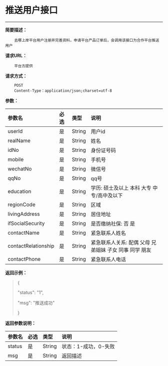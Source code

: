 # 推送用户接口

---

**简要描述：**

```
    去哪上岸平台用户注册并完善资料，申请平台产品订单后，会调用该接口为合作平台推送用户
```

**请求URL：**

```
    平台方提供
```

**请求方式：**

```
    POST
    Content-Type：application/json;charset=utf-8
```

**参数：**

| 参数名 | 必选 | 类型 | 说明 |
| :--- | :--- | :--- | :--- |
| userId | 是 | String | 用户id |
| realName | 是 | String | 姓名 |
| idNo | 是 | String | 身份证号码 |
| mobile | 是 | String | 手机号 |
| wechatNo | 是 | String | 微信号 |
| qqNo | 是 | String | qq号 |
| education | 是 | String | 学历: 硕士及以上 本科 大专 中专/高中及以下 |
| regionCode | 是 | String | 区域 |
| livingAddress | 是 | String | 居住地址 |
| ifSocialSecurity | 是 | String | 是否缴纳社保: 否 是 |
| contactName | 是 | String | 紧急联系人姓名 |
| contactRelationship | 是 | String | 紧急联系人关系: 配偶 父母 兄弟姐妹 子女 同事 同学 朋友 |
| contactPhone | 是 | String | 紧急联系人电话 |

**返回示例：**

> {
>
> "status": "1",
>
> "msg": "推送成功"
>
> }

**返回参数说明：**

| 参数名 | 必选 | 类型 | 说明 |
| :--- | :--- | :--- | :--- |
| status | 是 | String | 状态：1-成功，0-失败 |
| msg | 是 | String | 返回描述 |




